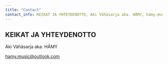 ```yaml
---
title: "Contact"
contact_info: KEIKAT JA YHTEYDENOTTO, Aki Vähäsarja aka. HÄMY, hamy.music@outlook.com
---
```


## KEIKAT JA YHTEYDENOTTO

 Aki Vähäsarja aka. HÄMY 

 hamy.music@outlook.com
